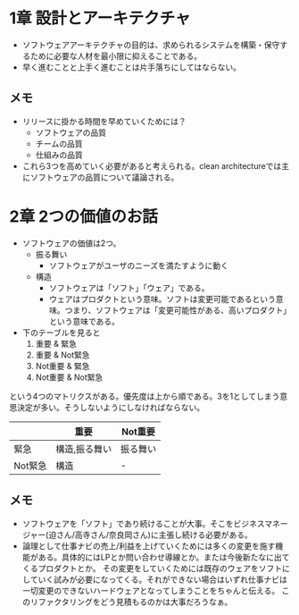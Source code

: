 # 1章 設計とアーキテクチャ
- ソフトウェアアーキテクチャの目的は、求められるシステムを構築・保守するために必要な人材を最小限に抑えることである。
- 早く進むことと上手く進むことは片手落ちにしてはならない。

## メモ
- リリースに掛かる時間を早めていくためには？
   - ソフトウェアの品質
   - チームの品質
   - 仕組みの品質
- これら3つを高めていく必要があると考えられる。clean architectureでは主にソフトウェアの品質について議論される。   

# 2章 2つの価値のお話
- ソフトウェアの価値は2つ。
  - 振る舞い
    - ソフトウェアがユーザのニーズを満たすように動く
  - 構造
    - ソフトウェアは「ソフト」「ウェア」である。
    - ウェアはプロダクトという意味。ソフトは変更可能であるという意味。つまり、ソフトウェアは「変更可能性がある、高いプロダクト」という意味である。
- 下のテーブルを見ると
  1. 重要 & 緊急
  2. 重要 & Not緊急
  3. Not重要 & 緊急
  4. Not重要 & Not緊急

という4つのマトリクスがある。優先度は上から順である。3を1としてしまう意思決定が多い。そうしないようにしなければならない。

| |重要|Not重要|
|-|---|----|
|緊急|構造,振る舞い|振る舞い|
|Not緊急|構造|-|

## メモ
- ソフトウェアを「ソフト」であり続けることが大事。そこをビジネスマネージャー(迫さん/高寺さん/奈良岡さん)に主張し続ける必要がある。
- 論理として仕事ナビの売上/利益を上げていくためには多くの変更を施す機能がある。具体的にはLPとか問い合わせ導線とか。または今後新たなに出てくるプロダクトとか。
その変更をしていくためには既存のウェアをソフトにしていく試みが必要になってくる。それができない場合はいずれ仕事ナビは一切変更のできないハードウェアとなってしまうことをちゃんと伝える。
このリファクタリングをどう見積もるのかは大事だろうなぁ。
